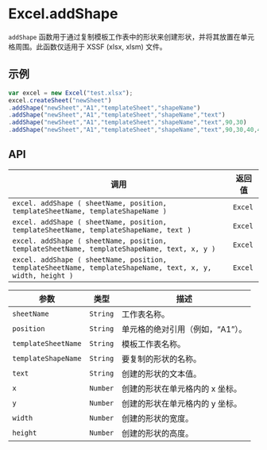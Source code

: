 # Excel.addShape

`addShape` 函数用于通过复制模板工作表中的形状来创建形状，并将其放置在单元格周围。此函数仅适用于 XSSF (xlsx, xlsm) 文件。

## 示例

```javascript
var excel = new Excel("test.xlsx");
excel.createSheet("newSheet")
.addShape("newSheet","A1","templateSheet","shapeName")
.addShape("newSheet","A1","templateSheet","shapeName","text")
.addShape("newSheet","A1","templateSheet","shapeName","text",90,30)
.addShape("newSheet","A1","templateSheet","shapeName","text",90,30,40,40);	// 通过复制 templateSheet 的形状来创建不包含直线的形状
```

## API

| 调用 | 返回值 |
|---|---|
| `excel. addShape ( sheetName, position, templateSheetName, templateShapeName )` | `Excel` |
| `excel. addShape ( sheetName, position, templateSheetName, templateShapeName, text )` | `Excel` |
| `excel. addShape ( sheetName, position, templateSheetName, templateShapeName, text, x, y )` | `Excel` |
| `excel. addShape ( sheetName, position, templateSheetName, templateShapeName, text, x, y, width, height )` | `Excel` |

| 参数 | 类型 | 描述 |
|---|---|---|
| `sheetName` | `String` | 工作表名称。 |
| `position` | `String` | 单元格的绝对引用（例如，“A1”）。 |
| `templateSheetName` | `String` | 模板工作表名称。 |
| `templateShapeName` | `String` | 要复制的形状的名称。 |
| `text` | `String` | 创建的形状的文本值。 |
| `x` | `Number` | 创建的形状在单元格内的 x 坐标。 |
| `y` | `Number` | 创建的形状在单元格内的 y 坐标。 |
| `width` | `Number` | 创建的形状的宽度。 |
| `height` | `Number` | 创建的形状的高度。 |